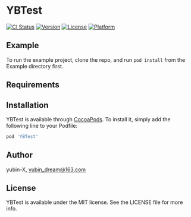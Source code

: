 # YBTest

[![CI Status](http://img.shields.io/travis/yubin-X/YBTest.svg?style=flat)](https://travis-ci.org/yubin-X/YBTest)
[![Version](https://img.shields.io/cocoapods/v/YBTest.svg?style=flat)](http://cocoapods.org/pods/YBTest)
[![License](https://img.shields.io/cocoapods/l/YBTest.svg?style=flat)](http://cocoapods.org/pods/YBTest)
[![Platform](https://img.shields.io/cocoapods/p/YBTest.svg?style=flat)](http://cocoapods.org/pods/YBTest)

## Example

To run the example project, clone the repo, and run `pod install` from the Example directory first.

## Requirements

## Installation

YBTest is available through [CocoaPods](http://cocoapods.org). To install
it, simply add the following line to your Podfile:

```ruby
pod 'YBTest'
```

## Author

yubin-X, yubin_dream@163.com

## License

YBTest is available under the MIT license. See the LICENSE file for more info.
